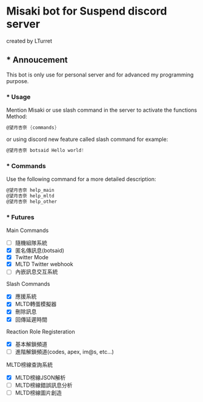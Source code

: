 # Misaki bot for Suspend discord server

created by LTurret

## * Annoucement

This bot is only use for personal server and for advanced my programming purpose.

### * Usage

Mention Misaki or use slash command in the server to activate the functions
Method:

```cs
@望月杏奈 {commands}
```
or using discord new feature called slash command
for example:
```cs
@望月杏奈 botsaid Hello world!
```

### * Commands

Use the following command for a more detailed description:

```cs
@望月杏奈 help_main
@望月杏奈 help_mltd
@望月杏奈 help_other
```

### * Futures

Main Commands
- [ ] 隨機組隊系統
- [X] 匿名傳訊息(botsaid)
- [x] Twitter Mode
- [x] MLTD Twitter webhook
- [ ] 內嵌訊息交互系統

Slash Commands
- [x] 應援系統
- [x] MLTD轉蛋模擬器
- [x] 刪除訊息
- [x] 回傳延遲時間

Reaction Role Registeration
- [x] 基本解鎖頻道
- [ ] 進階解鎖頻道(codes, apex, im@s, etc...)

MLTD榜線查詢系統
- [x] MLTD榜線JSON解析
- [ ] MLTD榜線錯誤訊息分析
- [ ] MLTD榜線圖片創造
